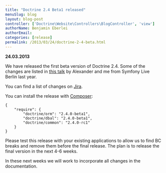 ```yaml
---
title: "Doctrine 2.4 Beta1 released"
menuSlug: blog
layout: blog-post
controller: ['Doctrine\Website\Controllers\BlogController', 'view']
authorName: Benjamin Eberlei
authorEmail:
categories: [release]
permalink: /2013/03/24/doctrine-2-4-beta.html
---
```

**24.03.2013**

We have released the first beta version of Doctrine 2.4. Some of the
changes are listed in [this
talk](https://speakerdeck.com/asm89/what-is-new-in-doctrine) by
Alexander and me from Symfony Live Berlin last year.

You can find a list of changes on
[Jira](http://www.doctrine-project.org/jira/issues/?jql=project%20in%20(DDC%2C%20DBAL%2C%20DCOM)%20AND%20fixVersion%20%3D%20%222.4%22%20AND%20status%20%3D%20Resolved%20ORDER%20BY%20priority%20DESC).

You can install the release with [Composer](http://www.packagist.org):

    {
        "require": {
            "doctrine/orm": "2.4.0-beta1",
            "doctrine/dbal": "2.4.0-beta1",
            "doctrine/common": "2.4.0-rc1"
        }
    }

Please test this release with your existing applications to allow us to
find BC breaks and remove them before the final release. The plan is to
release the final version in the next 4-6 weeks.

In these next weeks we will work to incorporate all changes in the
documentation.
